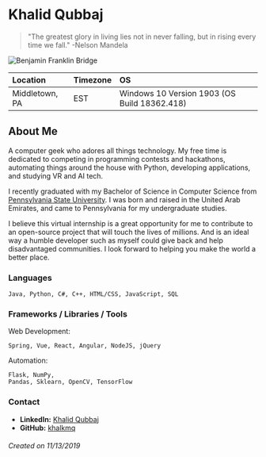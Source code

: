 
# Khalid Qubbaj

> "The greatest glory in living lies not in never falling, but in rising every time we fall." 
> -Nelson Mandela

![](https://images.unsplash.com/photo-1516508636691-2ea98becb2f5?ixlib=rb-1.2.1&ixid=eyJhcHBfaWQiOjEyMDd9&auto=format&fit=crop&w=1951&q=80 "Benjamin Franklin Bridge")

Location | Timezone | OS
:--- | :--- | :---
Middletown, PA | EST | Windows 10 Version 1903 (OS Build 18362.418)

## About Me
A computer geek who adores all things technology. My free time is dedicated to competing in programming contests and hackathons, automating things around the house with Python, developing applications, and studying VR and AI tech.

I recently graduated with my Bachelor of Science in Computer Science from [Pennsylvania State University](https://www.psu.edu/). I was born and raised in the United Arab Emirates, and came to Pennsylvania for my undergraduate studies. 

I believe this virtual internship is a great opportunity for me to contribute to an open-source project that will touch the lives of millions. And is an ideal way a humble developer such as myself could give back and help disadvantaged communities. I look forward to helping you make the world a better place.

### Languages 
```
Java, Python, C#, C++, HTML/CSS, JavaScript, SQL
```

### Frameworks / Libraries / Tools
Web Development:
```
Spring, Vue, React, Angular, NodeJS, jQuery
```
Automation:
```
Flask, NumPy, 
Pandas, Sklearn, OpenCV, TensorFlow 
```

### Contact
* __LinkedIn:__ [Khalid Qubbaj](https://www.linkedin.com/in/khalid-qubbaj-2a4bb8196/)
* __GitHub:__ [khalkmq](https://github.com/khalkmq)


###### Created on 11/13/2019
